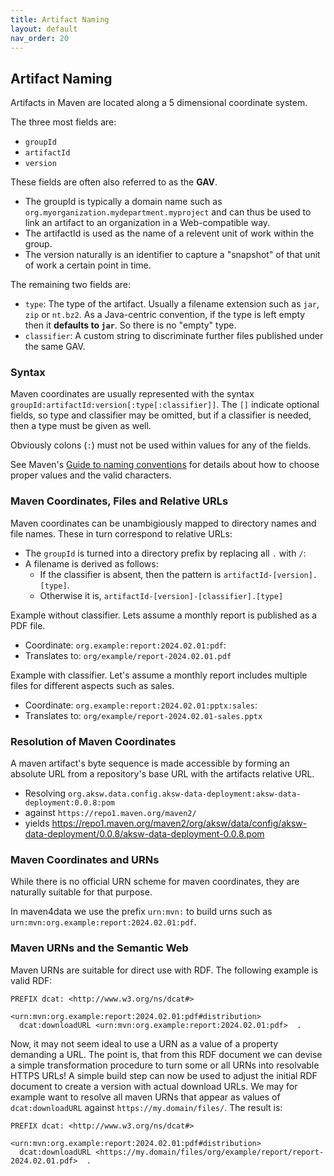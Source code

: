 ```yaml
---
title: Artifact Naming
layout: default
nav_order: 20
---
```


## Artifact Naming

Artifacts in Maven are located along a 5 dimensional coordinate system.

The three most fields are:

* `groupId`
* `artifactId`
* `version`

These fields are often also referred to as the **GAV**.

* The groupId is typically a domain name such as `org.myorganization.mydepartment.myproject` and can thus be used to link an artifact to an organization in a Web-compatible way.
* The artifactId is used as the name of a relevent unit of work within the group.
* The version naturally is an identifier to capture a "snapshot" of that unit of work a certain point in time.

The remaining two fields are:

* `type`: The type of the artifact. Usually a filename extension such as `jar`, `zip` or `nt.bz2`.
  As a Java-centric convention, if the type is left empty then it **defaults to `jar`**. So there is no "empty" type.
* `classifier`: A custom string to discriminate further files published under the same GAV.

### Syntax

Maven coordinates are usually represented with the syntax `groupId:artifactId:version[:type[:classifier]]`.
The `[]` indicate optional fields, so type and classifier may be omitted, but if a classifier is needed, then a type must be given as well.

Obviously colons (`:`) must not be used within values for any of the fields.

See Maven's [Guide to naming conventions](https://maven.apache.org/guides/mini/guide-naming-conventions.html) for details about how to choose proper values and the valid characters.

### Maven Coordinates, Files and Relative URLs

Maven coordinates can be unambigiously mapped to directory names and file names. These in turn correspond to relative URLs:

* The `groupId` is turned into a directory prefix by replacing all `.` with `/`:
* A filename is derived as follows:
  * If the classifier is absent, then the pattern is `artifactId-[version].[type]`.
  * Otherwise it is, `artifactId-[version]-[classifier].[type]`

Example without classifier. Lets assume a monthly report is published as a PDF file.
* Coordinate:    `org.example:report:2024.02.01:pdf`:
* Translates to: `org/example/report-2024.02.01.pdf`


Example with classifier. Let's assume a monthly report includes multiple files for different aspects such as sales.
* Coordinate:    `org.example:report:2024.02.01:pptx:sales`:
* Translates to: `org/example/report-2024.02.01-sales.pptx`

### Resolution of Maven Coordinates

A maven artifact's byte sequence is made accessible by forming an absolute URL from a repository's base URL with the artifacts relative URL.

* Resolving `org.aksw.data.config.aksw-data-deployment:aksw-data-deployment:0.0.8:pom`
* against `https://repo1.maven.org/maven2/`
* yields https://repo1.maven.org/maven2/org/aksw/data/config/aksw-data-deployment/0.0.8/aksw-data-deployment-0.0.8.pom

### Maven Coordinates and URNs

While there is no official URN scheme for maven coordinates, they are naturally suitable for that purpose.

In maven4data we use the prefix `urn:mvn:` to build urns such as `urn:mvn:org.example:report:2024.02.01:pdf`.

### Maven URNs and the Semantic Web

Maven URNs are suitable for direct use with RDF. The following example is valid RDF:

```
PREFIX dcat: <http://www.w3.org/ns/dcat#>

<urn:mvn:org.example:report:2024.02.01:pdf#distribution>
  dcat:downloadURL <urn:mvn:org.example:report:2024.02.01:pdf>  .
```

Now, it may not seem ideal to use a URN as a value of a property demanding a URL.
The point is, that from this RDF document we can devise a simple transformation procedure to turn some or all URNs into resolvable HTTPS URLs!
A simple build step can now be used to adjust the initial RDF document to create a version with actual download URLs.
We may for example want to resolve all maven URNs that appear as values of `dcat:downloadURL` against `https://my.domain/files/`. The result is:


```
PREFIX dcat: <http://www.w3.org/ns/dcat#>

<urn:mvn:org.example:report:2024.02.01:pdf#distribution>
  dcat:downloadURL <https://my.domain/files/org/example/report/report-2024.02.01.pdf>  .
```



